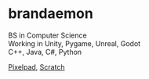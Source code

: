 # brandaemon
BS in Computer Science  
Working in Unity, Pygame, Unreal, Godot  
C++, Java, C#, Python

[Pixelpad](https://pixelpad.io/apps/?u=43914), [Scratch](https://scratch.mit.edu/users/brandawgo/)
